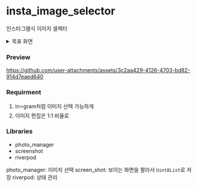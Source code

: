 # insta_image_selector

인스타그램식 이미지 셀렉터


<details>
<summary>목표 화면 </summary>
  ![img](https://raw.githubusercontent.com/Yummypets/YPImagePicker/master/Images/library.PNG)
</details> 

### Preview
https://github.com/user-attachments/assets/3c2aa429-4126-4703-bd82-914d7eaed640


### Requirment
1. in⭐️gram처럼 이미지 선택 가능하게
2. 이미지 편집은 1:1 비율로

### Libraries
- photo_manager
- screenshot
- riverpod

photo_manager: 이미지 선택 
screen_shot: 보이는 화면을 짤라서 `Uint8List`로 저장
riverpod: 상태 관리
